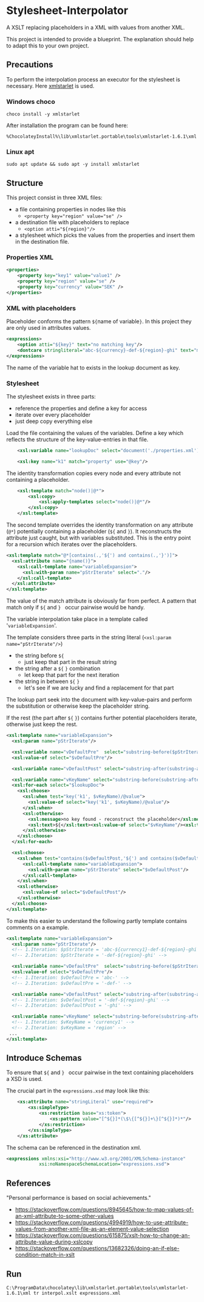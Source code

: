 # Stylesheet-Interpolator
A XSLT replacing placeholders in a XML with values from another XML.

This project is intended to provide a blueprint.
The explanation should help to adapt this to
your own project.

## Precautions

To perform the interpolation process an executor for the stylesheet is necessary.
Here [xmlstarlet](https://xmlstar.sourceforge.net/)
is used.

### Windows choco

```shell
choco install -y xmlstarlet
```

After installation the program can be found here:
```
%ChocolateyInstall%\lib\xmlstarlet.portable\tools\xmlstarlet-1.6.1\xml
```
### Linux apt

```shell
sudo apt update && sudo apt -y install xmlstarlet
```
## Structure

This project consist in three XML files:
* a file containing properties in nodes like this
  * `<property key="region" value="se" />` 
* a destination file with placeholders to replace
  * `<option atti="${region}"/>`
* a stylesheet which picks the values from the properties and insert them in the destination file.

### Properties XML

```xml
<properties>
    <property key="key1" value="value1" />
    <property key="region" value="se" />
    <property key="currency" value="SEK" />
</properties>
```
### XML with placeholders

Placeholder conforms the pattern `${`name of variable`}`. In this project they are only used in attributes values.
```xml
<expressions>
    <option atti="${key}" text="no matching key"/>
    <dontcare stringliteral="abc-${currency}-def-${region}-ghi" text="multiple variable substitution"/>
</expressions>
```
The name of the variable hat to exists in the lookup document as key. 
### Stylesheet

The stylesheet exists in three parts:
* reference the properties and define a key for access
* iterate over every placeholder
* just deep copy everything else

Load the file containing the values of the variables.
Define a key which reflects the structure of the key-value-entries in that file.
```xml
    <xsl:variable name="lookupDoc" select="document('./properties.xml')"/>
```
```xml
    <xsl:key name="k1" match="property" use="@key"/>
```

The identity transformation copies every node and every attribute not containing a placeholder.
```xml
    <xsl:template match="node()|@*">
        <xsl:copy>
            <xsl:apply-templates select="node()|@*"/>
        </xsl:copy>
    </xsl:template>
```

The second template overrides the identity transformation on any attribute (`@*`) potentially containing a placeholder (`${` and `}`).
It reconstructs the attribute just caught, but with variables substituted.
This is the entry point for a recursion which iterates over the placeholders.
```xml
<xsl:template match="@*[contains(.,'${') and contains(.,'}')]">
  <xsl:attribute name="{name()}">
    <xsl:call-template name="variableExpansion">
      <xsl:with-param name="pStrIterate" select="."/>
    </xsl:call-template>
  </xsl:attribute>
</xsl:template>
```
The value of the match attribute is obviously far from perfect. A pattern that match only if
`${` and `} ` occur pairwise would be handy.

The variable interpolation take place in a template called '`variableExpansion`'.

The template considers three parts in the string literal (`<xsl:param name="pStrIterate"/>`)
* the string before `${`
  * just keep that part in the result string
* the string after a `${` `}` combination
  * let keep that part for the next iteration
* the string in between `${` `}`
  * let's see if we are lucky and find a replacement for that part

The lookup part seek into the document with key-value-pairs and perform the substitution or otherwise keep the placeholder string.

If the rest (the part after `${` `}`) contains further potential placeholders iterate, otherwise just keep the rest.
```xml
<xsl:template name="variableExpansion">
  <xsl:param name="pStrIterate"/>

  <xsl:variable name="vDefaultPre"  select="substring-before($pStrIterate,'${')"/>
  <xsl:value-of select="$vDefaultPre"/>

  <xsl:variable name="vDefaultPost" select="substring-after(substring-after($pStrIterate,'${'),'}')"/>

  <xsl:variable name="vKeyName" select="substring-before(substring-after($pStrIterate,'${'),'}')"/>
  <xsl:for-each select="$lookupDoc">
    <xsl:choose>
      <xsl:when test="key('k1', $vKeyName)/@value">
        <xsl:value-of select="key('k1', $vKeyName)/@value"/>
      </xsl:when>
      <xsl:otherwise>
        <xsl:message>no key found - reconstruct the placeholder</xsl:message>
        <xsl:text>${</xsl:text><xsl:value-of select="$vKeyName"/><xsl:text>}</xsl:text>
      </xsl:otherwise>
    </xsl:choose>
  </xsl:for-each>

  <xsl:choose>
    <xsl:when test="contains($vDefaultPost,'${') and contains($vDefaultPost,'}')">
      <xsl:call-template name="variableExpansion">
        <xsl:with-param name="pStrIterate" select="$vDefaultPost"/>
      </xsl:call-template>
    </xsl:when>
    <xsl:otherwise>
      <xsl:value-of select="$vDefaultPost"/>
    </xsl:otherwise>
  </xsl:choose>
</xsl:template>
```

To make this easier to understand the following partly template contains comments on a example.
```xml
<xsl:template name="variableExpansion">
  <xsl:param name="pStrIterate"/>
  <!-- 1.Iteration: $pStrIterate = 'abc-${currency1}-def-${region}-ghi' -->
  <!-- 2.Iteration: $pStrIterate = '-def-${region}-ghi' -->

  <xsl:variable name="vDefaultPre"  select="substring-before($pStrIterate,'${')"/>
  <xsl:value-of select="$vDefaultPre"/>
  <!-- 1.Iteration: $vDefaultPre = 'abc-' -->
  <!-- 2.Iteration: $vDefaultPre = '-def-' -->

  <xsl:variable name="vDefaultPost" select="substring-after(substring-after($pStrIterate,'${'),'}')"/>
  <!-- 1.Iteration: $vDefaultPost = '-def-${region}-ghi' -->
  <!-- 2.Iteration: $vDefaultPost = '-ghi' -->

  <xsl:variable name="vKeyName" select="substring-before(substring-after($pStrIterate,'${'),'}')"/>
  <!-- 1.Iteration: $vKeyName = 'currency1' -->
  <!-- 2.Iteration: $vKeyName = 'region' -->
 ...
</xsl:template>
```
## Introduce Schemas

To ensure that `${` and `} ` occur pairwise in the text containing placeholders a XSD is used.

The crucial part in the `expressions.xsd` may look like this:
```XML
    <xs:attribute name="stringLiteral" use="required">
        <xs:simpleType>
            <xs:restriction base="xs:token">
                <xs:pattern value="[^${}]*(\$\{[^${}]+\}[^${}]*)*"/>
            </xs:restriction>
        </xs:simpleType>
    </xs:attribute>
```
The schema can be referenced in the destination xml.
```XML
<expressions xmlns:xsi="http://www.w3.org/2001/XMLSchema-instance"
            xsi:noNamespaceSchemaLocation="expressions.xsd">
```


## References

"Personal performance is based on social achievements."

- https://stackoverflow.com/questions/8945645/how-to-map-values-of-an-xml-attribute-to-some-other-values 
- https://stackoverflow.com/questions/4994919/how-to-use-attribute-values-from-another-xml-file-as-an-element-value-selection 
- https://stackoverflow.com/questions/615875/xslt-how-to-change-an-attribute-value-during-xslcopy
- https://stackoverflow.com/questions/13682326/doing-an-if-else-condition-match-in-xslt


## Run

`
C:\ProgramData\chocolatey\lib\xmlstarlet.portable\tools\xmlstarlet-1.6.1\xml tr interpol.xslt expressions.xml
`